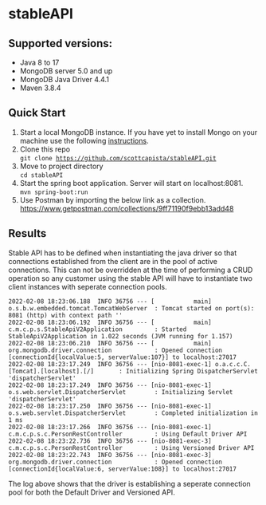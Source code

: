 # stableAPI

## Supported versions:
- Java 8 to 17
- MongoDB server 5.0 and up
- MongoDB Java Driver 4.4.1
- Maven 3.8.4

## Quick Start 
1. Start a local MongoDB instance.  If you have yet to install Mongo on your machine use the following [instructions](https://docs.mongodb.com/guides/server/install/).
2. Clone this repo<br>
    <code>git clone https://github.com/scottcapista/stableAPI.git</code>
3. Move to project directory<br>
    <code>cd stableAPI</code>
4. Start the spring boot application.  Server will start on localhost:8081.<br>
    <code>mvn spring-boot:run</code>
5. Use Postman by importing the below link as a collection. 
    https://www.getpostman.com/collections/9ff71190f9ebb13add48

## Results
Stable API has to be defined when instantiating the java driver so that connections established from the client are in the pool of active connections.  This can not be overridden at the time of performing a CRUD operation so any customer using the stable API will have to instantiate two client instances with seperate connection pools.

```text
2022-02-08 18:23:06.188  INFO 36756 --- [           main] o.s.b.w.embedded.tomcat.TomcatWebServer  : Tomcat started on port(s): 8081 (http) with context path ''
2022-02-08 18:23:06.192  INFO 36756 --- [           main] c.m.c.p.s.StableApiV2Application         : Started StableApiV2Application in 1.022 seconds (JVM running for 1.157)
2022-02-08 18:23:06.210  INFO 36756 --- [           main] org.mongodb.driver.connection            : Opened connection [connectionId{localValue:5, serverValue:107}] to localhost:27017
2022-02-08 18:23:17.249  INFO 36756 --- [nio-8081-exec-1] o.a.c.c.C.[Tomcat].[localhost].[/]       : Initializing Spring DispatcherServlet 'dispatcherServlet'
2022-02-08 18:23:17.249  INFO 36756 --- [nio-8081-exec-1] o.s.web.servlet.DispatcherServlet        : Initializing Servlet 'dispatcherServlet'
2022-02-08 18:23:17.250  INFO 36756 --- [nio-8081-exec-1] o.s.web.servlet.DispatcherServlet        : Completed initialization in 1 ms
2022-02-08 18:23:17.266  INFO 36756 --- [nio-8081-exec-1] c.m.c.p.s.c.PersonRestController         : Using Default Driver API
2022-02-08 18:23:22.736  INFO 36756 --- [nio-8081-exec-3] c.m.c.p.s.c.PersonRestController         : Using Versioned Driver API
2022-02-08 18:23:22.743  INFO 36756 --- [nio-8081-exec-3] org.mongodb.driver.connection            : Opened connection [connectionId{localValue:6, serverValue:108}] to localhost:27017
```

The log above shows that the driver is establishing a seperate connection pool for both the Default Driver and Versioned API. 
